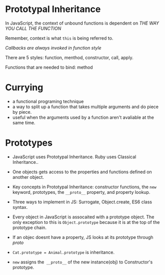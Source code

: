 # Prototypal Inheritance
 
In JavaScript, the context of unbound functions is dependent on _THE WAY YOU CALL THE FUNCTION_

Remember, context is what `this` is being referred to.

_Callbacks are always invoked in function style_

There are 5 styles: function, menthod, constructor, call, apply.

Functions that are needed to bind: method

# Currying

- a functional programing technique
- a way to split up a function that takes multiple arguments and do piece by piece.
- useful when the arguments used by a function aren't avaliable at the same time.

# Prototypes

- JavaScript uses Prototypal Inheritance. Ruby uses Classical Inheritance..

- One objects gets access to the properties and functions defined on another object.

- Key concepts in Prototypal Inheritance: constructor functions, the `new` keyword, prototypes, the `__proto__` property, and property lookup.

- Three ways to implement in JS: Surrogate, Object.create, ES6 class syntax.

- Every object in JavaScript is assocaited with a prototype object. The only exception to this is `Object.prototype` because it is at the top of the prototype chain.

- If an objec doesnt have a property, JS looks at its prototype through _proto_

- `Cat.prototype = Animal.prototype` is inheritance.

- `new` assigns the` __proto__` of the new instance(obj) to Constructor's prototype.
